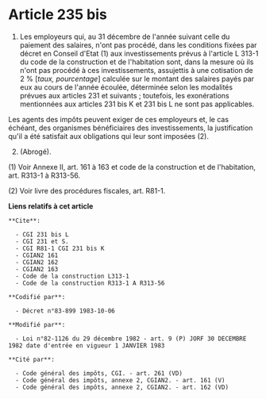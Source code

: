 # Article 235 bis

1. Les employeurs qui, au 31 décembre de l'année suivant celle du paiement des salaires, n'ont pas procédé, dans les
conditions fixées par décret en Conseil d'Etat (1) aux investissements prévus à l'article L 313-1 du code de la construction
et de l'habitation sont, dans la mesure où ils n'ont pas procédé à ces investissements, assujettis à une cotisation de 2 %
[*taux, pourcentage*] calculée sur le montant des salaires payés par eux au cours de l'année écoulée, déterminée selon les
modalités prévues aux articles 231 et suivants ; toutefois, les exonérations mentionnées aux articles 231 bis K et 231 bis L
ne sont pas applicables.

Les agents des impôts peuvent exiger de ces employeurs et, le cas échéant, des organismes bénéficiaires des investissements,
la justification qu'il a été satisfait aux obligations qui leur sont imposées (2).

2. (Abrogé).

(1) Voir Annexe II, art. 161 à 163 et code de la construction et de l'habitation, art. R313-1 à R313-56.

(2) Voir livre des procédures fiscales, art. R81-1.

**Liens relatifs à cet article**

	**Cite**:

	  - CGI 231 bis L
	  - CGI 231 et S.
	  - CGI R81-1 CGI 231 bis K
	  - CGIAN2 161
	  - CGIAN2 162
	  - CGIAN2 163
	  - Code de la construction L313-1
	  - Code de la construction R313-1 A R313-56

	**Codifié par**:

	  - Décret n°83-899 1983-10-06

	**Modifié par**:

	  - Loi n°82-1126 du 29 décembre 1982 - art. 9 (P) JORF 30 DECEMBRE 1982 date d'entrée en vigueur 1 JANVIER 1983

	**Cité par**:

	  - Code général des impôts, CGI. - art. 261 (VD)
	  - Code général des impôts, annexe 2, CGIAN2. - art. 161 (V)
	  - Code général des impôts, annexe 2, CGIAN2. - art. 162 (VD)
